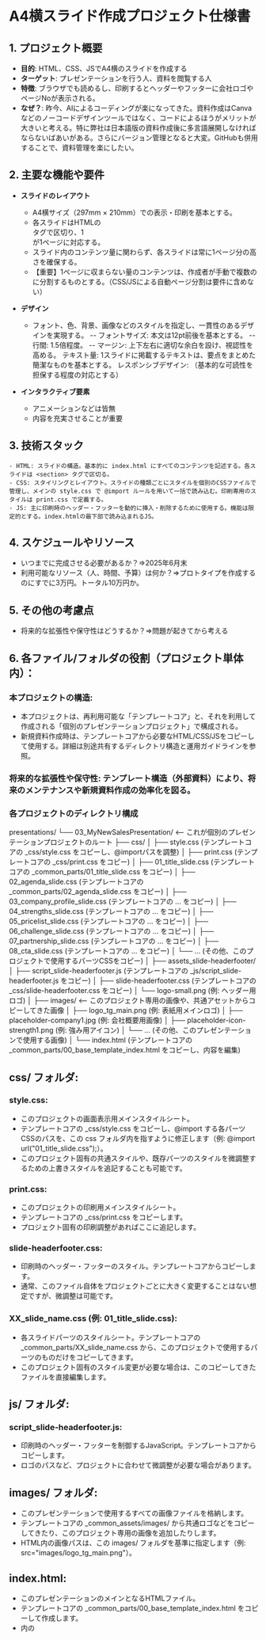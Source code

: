 # A4横スライド作成プロジェクト仕様書

## 1. プロジェクト概要
- **目的**: HTML、CSS、JSでA4横のスライドを作成する
- **ターゲット**: プレゼンテーションを行う人、資料を閲覧する人
- **特徴**: ブラウザでも読めるし、印刷するとヘッダーやフッターに会社ロゴやページNoが表示される。
- **なぜ？**: 昨今、AIによるコーディングが楽になってきた。資料作成はCanvaなどのノーコードデザインツールではなく、コードによるほうがメリットが大きいと考える。特に弊社は日本語版の資料作成後に多言語展開しなければならないばあいがある。さらにバージョン管理となると大変。GitHubも併用することで、資料管理を楽にしたい。

## 2. 主要な機能や要件
- **スライドのレイアウト**
    - A4横サイズ（297mm × 210mm）での表示・印刷を基本とする。
    - 各スライドはHTMLの <section> タグで区切り、1 <section> が1ページに対応する。
    - スライド内のコンテンツ量に関わらず、各スライドは常に1ページ分の高さを確保する。
    - 【重要】1ページに収まらない量のコンテンツは、作成者が手動で複数の <section> に分割するものとする。（CSS/JSによる自動ページ分割は要件に含めない）

- **デザイン**
    - フォント、色、背景、画像などのスタイルを指定し、一貫性のあるデザインを実現する。
    -- フォントサイズ: 本文は12pt前後を基本とする。
    -- 行間: 1.5倍程度。
    -- マージン: 上下左右に適切な余白を設け、視認性を高める。
    テキスト量: 1スライドに掲載するテキストは、要点をまとめた簡潔なものを基本とする。
    レスポンシブデザイン: （基本的な可読性を担保する程度の対応とする）

- **インタラクティブ要素**
  - アニメーションなどは皆無
  - 内容を充実させることが重要

## 3. 技術スタック
    - HTML: スライドの構造。基本的に index.html にすべてのコンテンツを記述する。各スライドは <section> タグで区切る。
    - CSS: スタイリングとレイアウト。スライドの種類ごとにスタイルを個別のCSSファイルで管理し、メインの style.css で @import ルールを用いて一括で読み込む。印刷専用のスタイルは print.css で定義する。
    - JS: 主に印刷時のヘッダー・フッターを動的に挿入・削除するために使用する。機能は限定的とする。index.htmlの最下部で読み込まれるJS。


## 4. スケジュールやリソース
- いつまでに完成させる必要があるか？⇒2025年6月末
- 利用可能なリソース（人、時間、予算）は何か？⇒プロトタイプを作成するのにすでに3万円。トータル10万円か。

## 5. その他の考慮点
- 将来的な拡張性や保守性はどうするか？⇒問題が起きてから考える


## 6. 各ファイル/フォルダの役割（プロジェクト単体内）：

### 本プロジェクトの構造:
- 本プロジェクトは、再利用可能な「テンプレートコア」と、それを利用して作成される「個別のプレゼンテーションプロジェクト」で構成される。
- 新規資料作成時は、テンプレートコアから必要なHTML/CSS/JSをコピーして使用する。詳細は別途共有するディレクトリ構造と運用ガイドラインを参照。
### 将来的な拡張性や保守性: テンプレート構造（外部資料）により、将来のメンテナンスや新規資料作成の効率化を図る。

### 各プロジェクトのディレクトリ構成

presentations/
└── 03_MyNewSalesPresentation/  <-- これが個別のプレゼンテーションプロジェクトのルート
    ├── css/
    │   ├── style.css               (テンプレートコアの _css/style.css をコピーし、@importパスを調整)
    │   ├── print.css               (テンプレートコアの _css/print.css をコピー) 
    │   ├── 01_title_slide.css      (テンプレートコアの _common_parts/01_title_slide.css をコピー)
    │   ├── 02_agenda_slide.css     (テンプレートコアの _common_parts/02_agenda_slide.css をコピー)
    │   ├── 03_company_profile_slide.css (テンプレートコアの ... をコピー)
    │   ├── 04_strengths_slide.css       (テンプレートコアの ... をコピー)
    │   ├── 05_pricelist_slide.css       (テンプレートコアの ... をコピー)
    │   ├── 06_challenge_slide.css       (テンプレートコアの ... をコピー)
    │   ├── 07_partnership_slide.css     (テンプレートコアの ... をコピー)
    │   ├── 08_cta_slide.css             (テンプレートコアの ... をコピー)
    │   └── ... (その他、このプロジェクトで使用するパーツCSSをコピー)
    │
    ├── assets_slide-headerfooter/
    │   ├── script_slide-headerfooter.js (テンプレートコアの _js/script_slide-headerfooter.js をコピー)
    │   ├── slide-headerfooter.css  (テンプレートコアの _css/slide-headerfooter.css をコピー)
    │   └── logo-small.png            (例: ヘッダー用ロゴ)
    │
    ├── images/  <-- このプロジェクト専用の画像や、共通アセットからコピーしてきた画像
    │   ├── logo_tg_main.png          (例: 表紙用メインロゴ)
    │   ├── placeholder-company1.jpg  (例: 会社概要用画像)
    │   ├── placeholder-icon-strength1.png (例: 強み用アイコン)
    │   └── ... (その他、このプレゼンテーションで使用する画像)
    │
    └── index.html   (テンプレートコアの _common_parts/00_base_template_index.html をコピーし、内容を編集)

## css/ フォルダ:
### style.css:
- このプロジェクトの画面表示用メインスタイルシート。
- テンプレートコアの _css/style.css をコピーし、@import する各パーツCSSのパスを、この css フォルダ内を指すように修正します（例: @import url("01_title_slide.css");）。
- このプロジェクト固有の共通スタイルや、既存パーツのスタイルを微調整するための上書きスタイルを追記することも可能です。

### print.css:
- このプロジェクトの印刷用メインスタイルシート。
- テンプレートコアの _css/print.css をコピーします。
- プロジェクト固有の印刷調整があればここに追記します。

### slide-headerfooter.css:
- 印刷時のヘッダー・フッターのスタイル。テンプレートコアからコピーします。
- 通常、このファイル自体をプロジェクトごとに大きく変更することはない想定ですが、微調整は可能です。

### XX_slide_name.css (例: 01_title_slide.css):
- 各スライドパーツのスタイルシート。テンプレートコアの _common_parts/XX_slide_name.css から、このプロジェクトで使用するパーツのものだけをコピーしてきます。
- このプロジェクト固有のスタイル変更が必要な場合は、このコピーしてきたファイルを直接編集します。

## js/ フォルダ:
### script_slide-headerfooter.js:
- 印刷時のヘッダー・フッターを制御するJavaScript。テンプレートコアからコピーします。
- ロゴのパスなど、プロジェクトに合わせて微調整が必要な場合があります。

## images/ フォルダ:
- このプレゼンテーションで使用するすべての画像ファイルを格納します。
- テンプレートコアの _common_assets/images/ から共通ロゴなどをコピーしてきたり、このプロジェクト専用の画像を追加したりします。
- HTML内の画像パスは、この images/ フォルダを基準に指定します（例: src="images/logo_tg_main.png"）。

## index.html:
- このプレゼンテーションのメインとなるHTMLファイル。
- テンプレートコアの _common_parts/00_base_template_index.html をコピーして作成します。
- <head> 内の <title> やメタタグ、CSS/JSのリンクパスを、このプロジェクトに合わせて編集します。
- <main class="presentation-content"> の中に、テンプレートコアの _common_parts/XX_slide_name.html から必要なスライドパーツのHTML構造をコピー＆ペーストし、内容（テキスト、画像パスなど）をこのプレゼンテーション用に書き換えます。

---

*詳細は都度追記していきます。* 